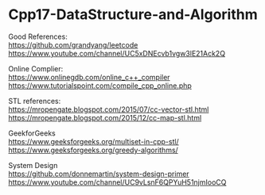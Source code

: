 # Cpp17-DataStructure-and-Algorithm 

Good References:  
https://github.com/grandyang/leetcode  
https://www.youtube.com/channel/UC5xDNEcvb1vgw3lE21Ack2Q  
  
Online Complier:  
https://www.onlinegdb.com/online_c++_compiler  
https://www.tutorialspoint.com/compile_cpp_online.php  
  
STL references:  
https://mropengate.blogspot.com/2015/07/cc-vector-stl.html  
https://mropengate.blogspot.com/2015/12/cc-map-stl.html  
  
GeekforGeeks  
https://www.geeksforgeeks.org/multiset-in-cpp-stl/  
https://www.geeksforgeeks.org/greedy-algorithms/  
  
System Design  
https://github.com/donnemartin/system-design-primer  
https://www.youtube.com/channel/UC9vLsnF6QPYuH51njmIooCQ  